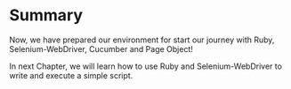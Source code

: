 # Summary

Now, we have prepared our environment for start our journey with Ruby, Selenium-WebDriver, Cucumber and Page Object!

In next Chapter, we will learn how to use Ruby and Selenium-WebDriver to write and execute a simple script.
